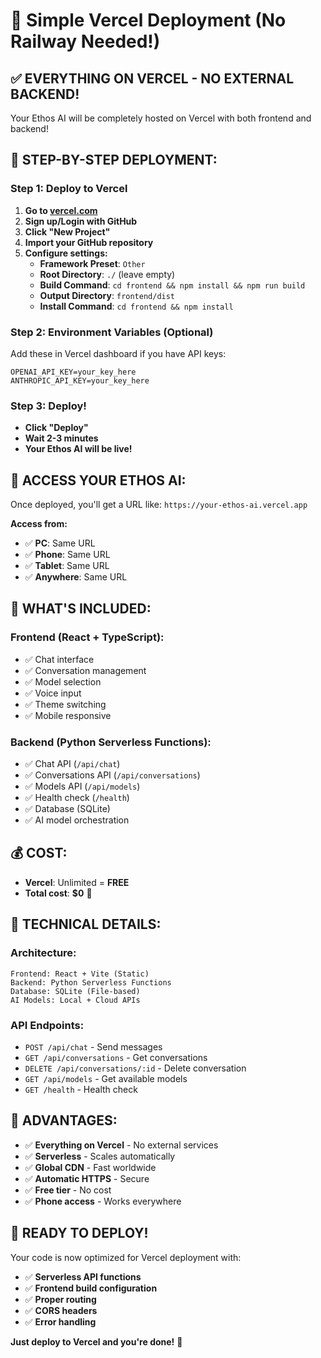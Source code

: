 # 🚀 Simple Vercel Deployment (No Railway Needed!)

## ✅ **EVERYTHING ON VERCEL - NO EXTERNAL BACKEND!**

Your Ethos AI will be completely hosted on Vercel with both frontend and backend!

## 🎯 **STEP-BY-STEP DEPLOYMENT:**

### **Step 1: Deploy to Vercel**
1. **Go to [vercel.com](https://vercel.com)**
2. **Sign up/Login with GitHub**
3. **Click "New Project"**
4. **Import your GitHub repository**
5. **Configure settings:**
   - **Framework Preset**: `Other`
   - **Root Directory**: `./` (leave empty)
   - **Build Command**: `cd frontend && npm install && npm run build`
   - **Output Directory**: `frontend/dist`
   - **Install Command**: `cd frontend && npm install`

### **Step 2: Environment Variables (Optional)**
Add these in Vercel dashboard if you have API keys:
```
OPENAI_API_KEY=your_key_here
ANTHROPIC_API_KEY=your_key_here
```

### **Step 3: Deploy!**
- **Click "Deploy"**
- **Wait 2-3 minutes**
- **Your Ethos AI will be live!**

## 📱 **ACCESS YOUR ETHOS AI:**

Once deployed, you'll get a URL like:
`https://your-ethos-ai.vercel.app`

**Access from:**
- ✅ **PC**: Same URL
- ✅ **Phone**: Same URL
- ✅ **Tablet**: Same URL
- ✅ **Anywhere**: Same URL

## 🎉 **WHAT'S INCLUDED:**

### **Frontend (React + TypeScript):**
- ✅ Chat interface
- ✅ Conversation management
- ✅ Model selection
- ✅ Voice input
- ✅ Theme switching
- ✅ Mobile responsive

### **Backend (Python Serverless Functions):**
- ✅ Chat API (`/api/chat`)
- ✅ Conversations API (`/api/conversations`)
- ✅ Models API (`/api/models`)
- ✅ Health check (`/health`)
- ✅ Database (SQLite)
- ✅ AI model orchestration

## 💰 **COST:**
- **Vercel**: Unlimited = **FREE**
- **Total cost**: **$0** 🎉

## 🔧 **TECHNICAL DETAILS:**

### **Architecture:**
```
Frontend: React + Vite (Static)
Backend: Python Serverless Functions
Database: SQLite (File-based)
AI Models: Local + Cloud APIs
```

### **API Endpoints:**
- `POST /api/chat` - Send messages
- `GET /api/conversations` - Get conversations
- `DELETE /api/conversations/:id` - Delete conversation
- `GET /api/models` - Get available models
- `GET /health` - Health check

## 🚀 **ADVANTAGES:**

- ✅ **Everything on Vercel** - No external services
- ✅ **Serverless** - Scales automatically
- ✅ **Global CDN** - Fast worldwide
- ✅ **Automatic HTTPS** - Secure
- ✅ **Free tier** - No cost
- ✅ **Phone access** - Works everywhere

## 🎯 **READY TO DEPLOY!**

Your code is now optimized for Vercel deployment with:
- ✅ **Serverless API functions**
- ✅ **Frontend build configuration**
- ✅ **Proper routing**
- ✅ **CORS headers**
- ✅ **Error handling**

**Just deploy to Vercel and you're done!** 🚀 
